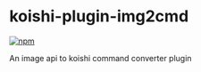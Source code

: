 # koishi-plugin-img2cmd

[![npm](https://img.shields.io/npm/v/koishi-plugin-img2cmd?style=flat-square)](https://www.npmjs.com/package/koishi-plugin-img2cmd)

An image api to koishi command converter plugin
